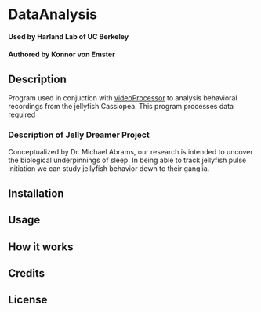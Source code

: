 # DataAnalysis
#### Used by Harland Lab of UC Berkeley
#### Authored by Konnor von Emster

## Description
Program used in conjuction with [videoProcessor](https://github.com/konnorve/videoAnalysis) to analysis behavioral recordings from the jellyfish Cassiopea. This program processes data required

### Description of Jelly Dreamer Project
Conceptualized by Dr. Michael Abrams, our research is intended to uncover the biological underpinnings of sleep. 
In being able to track jellyfish pulse initiation we can study jellyfish behavior down to their ganglia. 

<!--- ## Table of Contents --->

## Installation

## Usage

## How it works

## Credits

## License

